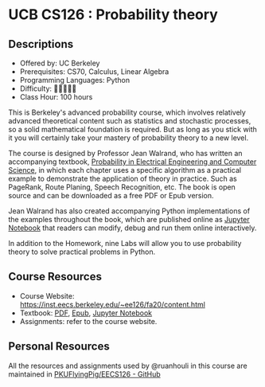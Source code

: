 # UCB CS126 : Probability theory

## Descriptions

- Offered by: UC Berkeley
- Prerequisites: CS70, Calculus, Linear Algebra
- Programming Languages: Python
- Difficulty: 🌟🌟🌟🌟🌟
- Class Hour: 100 hours

This is Berkeley's advanced probability course, which involves relatively advanced theoretical content such as statistics and stochastic processes, so a solid mathematical foundation is required. But as long as you stick with it you will certainly take your mastery of probability theory to a new level.

The course is designed by Professor Jean Walrand, who has written an accompanying textbook, [Probability in Electrical Engineering and Computer Science](https://link.springer.com/book/10.1007/978-3-030-49995-2), in which each chapter uses a specific algorithm as a practical example to demonstrate the application of theory in practice. Such as PageRank, Route Planing, Speech Recognition, etc. The book is open source and can be downloaded as a free PDF or Epub version.

Jean Walrand has also created accompanying Python implementations of the examples throughout the book, which are published online as [Jupyter Notebook](https://jeanwalrand.github.io/PeecsJB/intro.html) that readers can modify, debug and run them online interactively.

In addition to the Homework, nine Labs will allow you to use probability theory to solve practical problems in Python.

## Course Resources

- Course Website: <https://inst.eecs.berkeley.edu/~ee126/fa20/content.html>
- Textbook: [PDF](https://link.springer.com/content/pdf/10.1007%2F978-3-030-49995-2.pdf), [Epub](https://link.springer.com/download/epub/10.1007%2F978-3-030-49995-2.epub), [Jupyter Notebook](https://jeanwalrand.github.io/PeecsJB/intro.html)
- Assignments: refer to the course website.

## Personal Resources

All the resources and assignments used by @ruanhouli in this course are maintained in [PKUFlyingPig/EECS126 - GitHub](https://github.com/PKUFlyingPig/EECS126)

